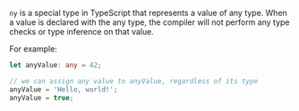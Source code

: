 `ny` is a special type in TypeScript that represents a value of any type. When a value is declared with the any type, the compiler will not perform any type checks or type inference on that value.

For example:

```ts
let anyValue: any = 42;

// we can assign any value to anyValue, regardless of its type
anyValue = 'Hello, world!';
anyValue = true;
```